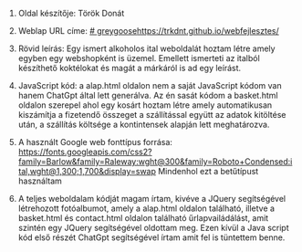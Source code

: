 1. Oldal készítője: Török Donát

2. Weblap URL címe: [# greygoose](https://trkdnt.github.io/webfejlesztes/)https://trkdnt.github.io/webfejlesztes/

3. Rövid leírás: Egy ismert alkoholos ital weboldalát hoztam létre amely egyben egy webshopként is üzemel. Emellett ismerteti az italból készíthető koktélokat és magát a márkáról is ad egy leírást.

4. JavaScript kód: a alap.html oldalon nem a saját JavaScript kódom van hanem ChatGpt által lett generálva. Az én sasát kódom a basket.html oldalon szerepel ahol egy kosárt hoztam létre amely automatikusan kiszámítja a fizetendő összeget a szállítással együtt az adatok kitöltése után, a szállítás költsége a kontintensek alapján lett meghatározva.

5. A használt Google web fonttípus forrása: https://fonts.googleapis.com/css2?family=Barlow&family=Raleway:wght@300&family=Roboto+Condensed:ital,wght@1,300;1,700&display=swap
Mindenhol ezt a betűtípust használtam

6. A teljes weboldalam kódját magam írtam, kivéve a JQuery segítségével létrehozott fotóalbumot, amely a alap.html oldalon található, illetve a basket.html és contact.html oldalon található űrlapvailádálást, amit szintén egy JQuery segítségével oldottam meg. Ezen kívül a Java script kód első részét ChatGpt segítségével írtam amit fel is tüntettem benne.
